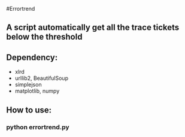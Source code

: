 #Errortrend

## A script automatically get all the trace tickets below the threshold

## Dependency:

* xlrd
* urllib2, BeautifulSoup
* simplejson
* matplotlib, numpy

## How to use:

### python errortrend.py 
